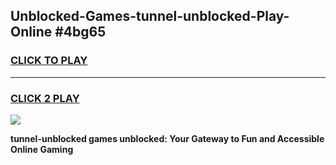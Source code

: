 
## Unblocked-Games-tunnel-unblocked-Play-Online #4bg65
<h3>
<a href="https://news.freeplayer.one?title=tunnel-unblocked&ref=3">CLICK TO PLAY</a></h3>
<hr>

<h3>
<a href="https://news.freeplayer.one?title=tunnel-unblocked&ref=3">CLICK 2 PLAY</a>
  
</h3>

<a href="https://news.freeplayer.one?title=tunnel-unblocked&ref=3"><img src="https://clearcache.store/games.png"></a>


**tunnel-unblocked games unblocked: Your Gateway to Fun and Accessible Online Gaming**
